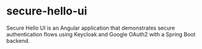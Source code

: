 # secure-hello-ui
Secure Hello UI is an Angular application that demonstrates secure authentication flows using Keycloak and Google OAuth2 with a Spring Boot backend.
